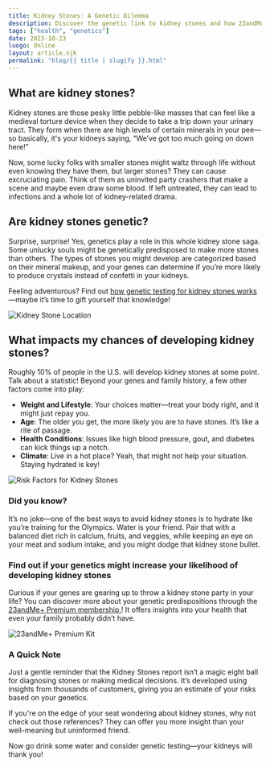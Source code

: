 ```yaml
---
title: Kidney Stones: A Genetic Dilemma
description: Discover the genetic link to kidney stones and how 23andMe can help you understand your risks.
tags: ["health", "genetics"]
date: 2023-10-23
luogo: Online
layout: article.njk
permalink: "blog/{{ title | slugify }}.html"
---
```


## What are kidney stones?

Kidney stones are those pesky little pebble-like masses that can feel like a medieval torture device when they decide to take a trip down your urinary tract. They form when there are high levels of certain minerals in your pee—so basically, it's your kidneys saying, “We’ve got too much going on down here!” 

Now, some lucky folks with smaller stones might waltz through life without even knowing they have them, but larger stones? They can cause excruciating pain. Think of them as uninvited party crashers that make a scene and maybe even draw some blood. If left untreated, they can lead to infections and a whole lot of kidney-related drama.

## Are kidney stones genetic?

Surprise, surprise! Yes, genetics play a role in this whole kidney stone saga. Some unlucky souls might be genetically predisposed to make more stones than others. The types of stones you might develop are categorized based on their mineral makeup, and your genes can determine if you’re more likely to produce crystals instead of confetti in your kidneys.

Feeling adventurous? Find out [how genetic testing for kidney stones works](https://www.23andme.com/howitworks/)—maybe it’s time to gift yourself that knowledge!

![Kidney Stone Location](https://www.23andme.com/wp-content/uploads/sites/2/2021/08/Screen-Shot-2021-08-13-at-8.48.55-AM.png)

## What impacts my chances of developing kidney stones?

Roughly 10% of people in the U.S. will develop kidney stones at some point. Talk about a statistic! Beyond your genes and family history, a few other factors come into play:

- **Weight and Lifestyle**: Your choices matter—treat your body right, and it might just repay you.
- **Age**: The older you get, the more likely you are to have stones. It’s like a rite of passage.
- **Health Conditions**: Issues like high blood pressure, gout, and diabetes can kick things up a notch.
- **Climate**: Live in a hot place? Yeah, that might not help your situation. Staying hydrated is key!

![Risk Factors for Kidney Stones](https://www.23andme.com/wp-content/uploads/sites/2/2021/08/Screen-Shot-2021-08-13-at-8.49.07-AM.png)

### Did you know?

It’s no joke—one of the best ways to avoid kidney stones is to hydrate like you’re training for the Olympics. Water is your friend. Pair that with a balanced diet rich in calcium, fruits, and veggies, while keeping an eye on your meat and sodium intake, and you might dodge that kidney stone bullet.

### Find out if your genetics might increase your likelihood of developing kidney stones

Curious if your genes are gearing up to throw a kidney stone party in your life? You can discover more about your genetic predispositions through the [23andMe+ Premium membership.](https://www.23andme.com)! It offers insights into your health that even your family probably didn’t have.

![23andMe+ Premium Kit](https://www.23andme.com/uploads/sites/2/20240109213029/Premium.jpg)

### A Quick Note

Just a gentle reminder that the Kidney Stones report isn’t a magic eight ball for diagnosing stones or making medical decisions. It’s developed using insights from thousands of customers, giving you an estimate of your risks based on your genetics.

If you're on the edge of your seat wondering about kidney stones, why not check out those references? They can offer you more insight than your well-meaning but uninformed friend. 

Now go drink some water and consider genetic testing—your kidneys will thank you!